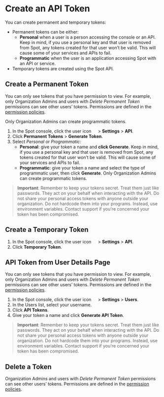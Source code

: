 # Create an API Token

You can create permanent and temporary tokens:
* Permanent tokens can be either:
    * **Personal** when a user is a person accessing the console or an API. Keep in mind, if you use a personal key and that user is removed from Spot, any tokens created for that user won’t be valid. This will cause some of your services and APIs to fail.
    * **Programmatic** when the user is an application accessing Spot with an API or service.
* Temporary tokens are created using the Spot API.

## Create a Permanent Token

You can only see tokens that you have permission to view. For example, only Organization Admins and users with <i>Delete Permanent Token</i> permissions can see other users’ tokens. Permissions are defined in the [permission policies](https://docs.spot.io/administration/policies/create-new-policy).

Only Organization Admins can create programmatic tokens.

1. In the Spot console, click the user icon <img height="14" src="https://docs.spot.io/administration/_media/usericon.png" /> > **Settings** > **API**.
2. Click **Permanent Tokens** > **Generate Token**.
3. Select <i>Personal</i> or <i>Programmatic</i>:
    * **Personal**: give your token a name and **click Generate**. Keep in mind, if you use a personal key and that user is removed from Spot, any tokens created for that user won’t be valid. This will cause some of your services and APIs to fail.
    * **Programmatic**: give your token a name and select the type of programmatic user, then click **Generate**. Only Organization Admins can create programmatic tokens.
	
> **Important**: Remember to keep your tokens secret. Treat them just like passwords. They act on your behalf when interacting with the API. Do not share your personal access tokens with anyone outside your organization. Do not hardcode them into your programs. Instead, use environment variables. Contact support if you're concerned your token has been compromised.

## Create a Temporary Token

1. In the Spot console, click the user icon <img height="14" src="https://docs.spot.io/administration/_media/usericon.png" /> > **Settings** > **API**.
2. Click **Temporary Token**.

## API Token from User Details Page

You can only see tokens that you have permission to view. For example, only Organization Admins and users with <i>Delete Permanent Token</i> permissions can see other users’ tokens. Permissions are defined in the [permission policies](https://docs.spot.io/administration/policies/create-new-policy).

1. In the Spot console, click the user icon <img height="14" src="https://docs.spot.io/administration/_media/usericon.png" /> > **Settings** > **Users**.
2. In the Users list, select your username.
3. Click **API Tokens**.
4. Give your token a name and click **Generate API Token**.

> **Important**: Remember to keep your tokens secret. Treat them just like passwords. They act on your behalf when interacting with the API. Do not share your personal access tokens with anyone outside your organization. Do not hardcode them into your programs. Instead, use environment variables. Contact support if you're concerned your token has been compromised.

## Delete a Token

Organization Admins and users with <i>Delete Permanent Token</i> permissions can see other users’ tokens. Permissions are defined in the [permission policies](https://docs.spot.io/administration/policies/create-new-policy).
